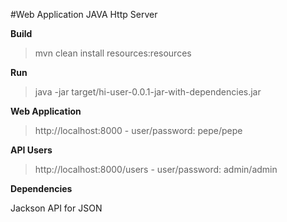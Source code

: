 #Web Application JAVA Http Server

**Build**

> mvn clean install resources:resources

**Run**

> java -jar target/hi-user-0.0.1-jar-with-dependencies.jar

**Web Application**

> http://localhost:8000  - user/password: pepe/pepe

**API Users**

> http://localhost:8000/users - user/password: admin/admin

**Dependencies**

Jackson API for JSON 
